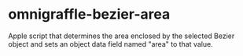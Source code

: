 # omnigraffle-bezier-area
Apple script that determines the area enclosed by the selected Bezier object and sets an object data field named "area" to that value.
